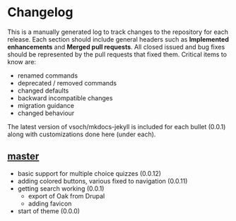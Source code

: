 # Changelog

This is a manually generated log to track changes to the repository for each release. 
Each section should include general headers such as **Implemented enhancements** 
and **Merged pull requests**. All closed issued and bug fixes should be 
represented by the pull requests that fixed them.
Critical items to know are:

 - renamed commands
 - deprecated / removed commands
 - changed defaults
 - backward incompatible changes
 - migration guidance
 - changed behaviour

The latest version of vsoch/mkdocs-jekyll is included for each bullet (0.0.1)
along with customizations done here (under each).

## [master](https://github.com/stanford-rc/docs-oak/tree/master)
 - basic support for multiple choice quizzes (0.0.12)
 - adding colored buttons, various fixed to navigation (0.0.11)
 - getting search working (0.0.1)
   - export of Oak from Drupal
   - adding favicon
 - start of theme  (0.0.0)
